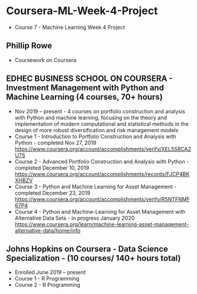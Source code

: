 # Coursera-ML-Week-4-Project
- Course 7 - Machine Learning Week 4 Project  

## Phillip Rowe 
- Coursework on Coursera

## EDHEC BUSINESS SCHOOL ON COURSERA - Investment Management with Python and Machine Learning (4 courses, 70+ hours)
-	Nov 2019 – present -  4 courses on portfolio construction and analysis with Python and machine learning, focusing on the theory and implementation of modern computational and statistical methods in the design of more robust diversification and risk management models
- Course 1 - Introduction to Portfolio Construction and Analysis with Python - completed Nov 27, 2019
https://www.coursera.org/account/accomplishments/verify/XEL5S8CA2U7S
- Course 2 - Advanced Portfolio Construction and Analysis with Python - completed December 10, 2019
https://www.coursera.org/account/accomplishments/records/FJCP4BKXHBZV
- Course 3 - Python and Machine Learning for Asset Management - completed December 23, 2019
https://www.coursera.org/account/accomplishments/verify/R5NTFNMF67P4
- Course 4 - Python and Machine-Learning for Asset Management with Alternative Data Sets - in progress January 2020
https://www.coursera.org/learn/machine-learning-asset-management-alternative-data/home/info

## Johns Hopkins on Coursera - Data Science Specialization - (10 courses/ 140+ hours total)
- Enrolled June 2019 – present
- Course 1 - R Programming
- Course 2 - R Programming
